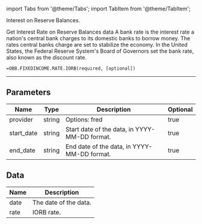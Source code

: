<!-- markdownlint-disable MD012 MD031 MD033 -->

import Tabs from '@theme/Tabs';
import TabItem from '@theme/TabItem';

Interest on Reserve Balances.

Get Interest Rate on Reserve Balances data A bank rate is the interest rate a nation's central bank charges to its
domestic banks to borrow money. The rates central banks charge are set to stabilize the economy. In the
United States, the Federal Reserve System's Board of Governors set the bank rate, also known as the discount rate.

```excel wordwrap
=OBB.FIXEDINCOME.RATE.IORB(required, [optional])
```

---

## Parameters

| Name | Type | Description | Optional |
| ---- | ---- | ----------- | -------- |
| provider | string | Options: fred | true |
| start_date | string | Start date of the data, in YYYY-MM-DD format. | true |
| end_date | string | End date of the data, in YYYY-MM-DD format. | true |

## Data

| Name | Description |
| ---- | ----------- |
| date | The date of the data.  |
| rate | IORB rate.  |
